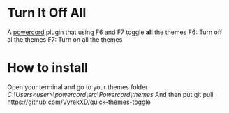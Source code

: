 # Turn It Off All
A [powercord](https://powercord.dev/) plugin that using F6 and F7 toggle **all** the themes
F6: Turn off al the themes
F7: Turn on all the themes

# How to install
Open your terminal and go to your themes folder *C:\Users\<user>\powercord\src\Powercord\themes*
And then put git pull https://github.com/VyrekXD/quick-themes-toggle